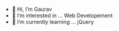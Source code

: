 - 👋 Hi, I’m Gaurav
- 👀 I’m interested in ... Web Developement
- 🌱 I’m currently learning ... jQuery

<!---
gauravv-wot-id/gauravv-wot-id is a ✨ special ✨ repository because its `README.md` (this file) appears on your GitHub profile.
You can click the Preview link to take a look at your changes.
--->
